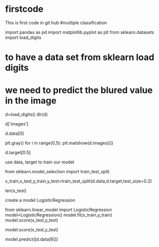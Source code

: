 # firstcode
This is first code in git hub
#multiple classification

import pandas as pd
import matplotlib.pyplot as plt
from sklearn.datasets import load_digits
# to have a data set from sklearn load digits
# we need to predict the blured value in the image
d=load_digits()
dir(d)

d['images']

d.data[0]

plt.gray()
for i in range(0,5):
  plt.matshow(d.images[i])

d.target[0:5]

use data, target to train our model

from sklearn.model_selection import train_test_split

x_train,x_test,y_train,y_test=train_test_split(d.data,d.target,test_size=0.2)

len(x_test)

create a model LogisticRegression

from sklearn.linear_model import LogisticRegression
model=LogisticRegression()
model.fit(x_train,y_train)
model.score(x_test,y_test)

model.score(x_test,y_test)

model.predict([d.data[6]])

